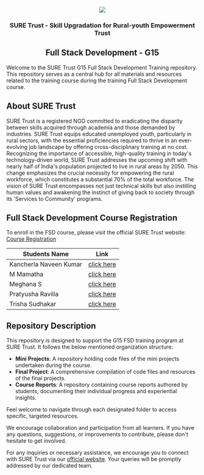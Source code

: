 <!-- PROJECT LOGO -->
<br />

<div align="center">
   <img src='https://user-images.githubusercontent.com/73131499/166115643-d3187f47-d38f-41b2-ae42-5ecbbc60de14.png' />


<h3 align="center">SURE Trust - Skill Upgradation for Rural-youth Empowerment Trust</h3>
  <h2> Full Stack Development - G15 </h2>
</div>

Welcome to the SURE Trust G15 Full Stack Development Training repository. This repository serves as a central hub for all materials and resources related to the training course during the training Full Stack Development course.

## About SURE Trust

SURE Trust is a registered NGO committed to eradicating the disparity between skills acquired through academia and those demanded by industries. SURE Trust equips educated unemployed youth, particularly in rural sectors, with the essential proficiencies required to thrive in an ever-evolving job landscape by offering cross-disciplinary training at no cost. Recognizing the importance of accessible, high-quality training in today's technology-driven world, SURE Trust addresses the upcoming shift with nearly half of India's population projected to live in rural areas by 2050. This change emphasizes the crucial necessity for empowering the rural workforce, which constitutes a substantial 70% of the total workforce. The vision of SURE Trust encompasses not just technical skills but also instilling human values and awakening the instinct of giving back to society through its 'Services to Community' programs. 

## Full Stack Development Course Registration

To enroll in the FSD course, please visit the official SURE Trust website: [Course Registration](https://suretrustforruralyouth.com/courses)

|Students Name|Link|
|-------------|----|
|Kancherla Naveen Kumar|[click here](https://github.com/sure-trust/G15_FSD/blob/main/Course%20Report/KANCHERLA%20NAVEEN%20KUMAR.md)|
|M Mamatha|[click here](https://github.com/sure-trust/G15_FSD/blob/main/Course%20Report/MamathaReddy.md)|
|Meghana S|[click here](https://github.com/sure-trust/G15_FSD/blob/main/Course%20Report/meghana.md)|
|Pratyusha Ravilla|[click here](https://github.com/sure-trust/G15_FSD/blob/main/Course%20Report/PRATYUSHA%20RAVILLA.md)|
|Trisha Sudhakar|[click here](https://github.com/sure-trust/G15_FSD/blob/main/Course%20Report/Trisha%20S.md)|


## Repository Description

This repository is designed to support the G15 FSD training program at SURE Trust. It follows the below mentioned organization structure:

- **Mini Projects**: A repository holding code files of the mini projects undertaken during the course.
- **Final Project**: A comprehensive compilation of code files and resources of the final projects.
- **Course Reports**: A repository containing course reports authored by students, documenting their individual progress and experiential insights.

Feel welcome to navigate through each designated folder to access specific, targeted resources. 

We encourage collaboration and participation from all learners. If you have any questions, suggestions, or improvements to contribute, please don't hesitate to get involved.

For any inquiries or necessary assistance, we encourage you to connect with SURE Trust via our [official website](https://suretrustforruralyouth.com/). Your queries will be promptly addressed by our dedicated team.
